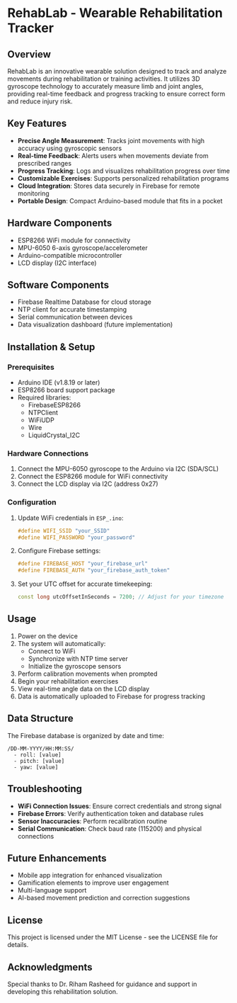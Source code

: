 # RehabLab - Wearable Rehabilitation Tracker

## Overview
RehabLab is an innovative wearable solution designed to track and analyze movements during rehabilitation or training activities. It utilizes 3D gyroscope technology to accurately measure limb and joint angles, providing real-time feedback and progress tracking to ensure correct form and reduce injury risk.

## Key Features
- **Precise Angle Measurement**: Tracks joint movements with high accuracy using gyroscopic sensors
- **Real-time Feedback**: Alerts users when movements deviate from prescribed ranges
- **Progress Tracking**: Logs and visualizes rehabilitation progress over time
- **Customizable Exercises**: Supports personalized rehabilitation programs
- **Cloud Integration**: Stores data securely in Firebase for remote monitoring
- **Portable Design**: Compact Arduino-based module that fits in a pocket

## Hardware Components
- ESP8266 WiFi module for connectivity
- MPU-6050 6-axis gyroscope/accelerometer
- Arduino-compatible microcontroller
- LCD display (I2C interface)

## Software Components
- Firebase Realtime Database for cloud storage
- NTP client for accurate timestamping
- Serial communication between devices
- Data visualization dashboard (future implementation)

## Installation & Setup

### Prerequisites
- Arduino IDE (v1.8.19 or later)
- ESP8266 board support package
- Required libraries:
  - FirebaseESP8266
  - NTPClient
  - WiFiUDP
  - Wire
  - LiquidCrystal_I2C

### Hardware Connections
1. Connect the MPU-6050 gyroscope to the Arduino via I2C (SDA/SCL)
2. Connect the ESP8266 module for WiFi connectivity
3. Connect the LCD display via I2C (address 0x27)

### Configuration
1. Update WiFi credentials in `ESP_.ino`:
   ```cpp
   #define WIFI_SSID "your_SSID"
   #define WIFI_PASSWORD "your_password"
   ```

2. Configure Firebase settings:
   ```cpp
   #define FIREBASE_HOST "your_firebase_url"
   #define FIREBASE_AUTH "your_firebase_auth_token"
   ```

3. Set your UTC offset for accurate timekeeping:
   ```cpp
   const long utcOffsetInSeconds = 7200; // Adjust for your timezone
   ```

## Usage
1. Power on the device
2. The system will automatically:
   - Connect to WiFi
   - Synchronize with NTP time server
   - Initialize the gyroscope sensors
3. Perform calibration movements when prompted
4. Begin your rehabilitation exercises
5. View real-time angle data on the LCD display
6. Data is automatically uploaded to Firebase for progress tracking

## Data Structure
The Firebase database is organized by date and time:
```
/DD-MM-YYYY/HH:MM:SS/
  - roll: [value]
  - pitch: [value]
  - yaw: [value]
```

## Troubleshooting
- **WiFi Connection Issues**: Ensure correct credentials and strong signal
- **Firebase Errors**: Verify authentication token and database rules
- **Sensor Inaccuracies**: Perform recalibration routine
- **Serial Communication**: Check baud rate (115200) and physical connections

## Future Enhancements
- Mobile app integration for enhanced visualization
- Gamification elements to improve user engagement
- Multi-language support
- AI-based movement prediction and correction suggestions

## License
This project is licensed under the MIT License - see the LICENSE file for details.

## Acknowledgments
Special thanks to Dr. Riham Rasheed for guidance and support in developing this rehabilitation solution.
